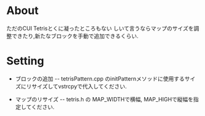 # About
ただのCUI Tetrisとくに凝ったところもない
しいて言うならマップのサイズを調整できたり,新たなブロックを手動で追加できるくらい.

# Setting
- ブロックの追加
-- tetrisPattern.cpp のinitPatternメソッドに使用するサイズにリサイズしてvstrcpyで代入してください.

- マップのリサイズ
-- tetris.h の MAP_WIDTHで横幅, MAP_HIGHで縦幅を指定してください.


